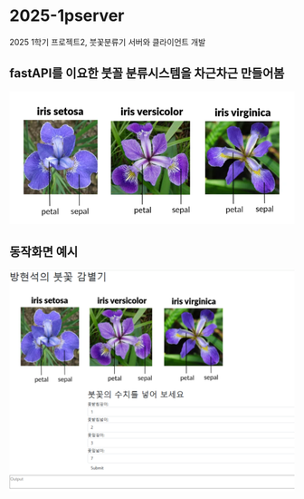 # 2025-1pserver
2025 1학기 프로젝트2, 붓꽃분류기 서버와 클라이언트 개발

## fastAPI를 이요한 붓꼴 분류시스템을 차근차근 만들어봄

<img src="irispicture.png">

## 동작화면 예시 ##
<img src="capture.png">